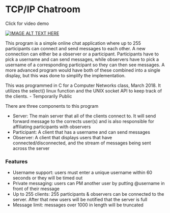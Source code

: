 # TCP/IP Chatroom

Click for video demo

[![IMAGE ALT TEXT HERE](https://img.youtube.com/vi/r5ZLK9KckzY/0.jpg)](https://www.youtube.com/watch?v=r5ZLK9KckzY)


This program is a simple online chat application where up to 255 participants can connect and send messages to each other.
A new connection can either be a observer or a participant. Participants have to pick a username and can send messages, while
observers have to pick a username of a corresponding participant so they can then see messages. A more advanced program would have
both of these combined into a single display, but this was done to simplify the implementation. 

This was programmed in C for a Computer Networks class, March 2018. It utilizes the select() linux function and the UNIX socket API to keep track of the clients. - Temporarily Public

There are three components to this program
* Server: The main server that all of the clients connect to. It will send forward message to the corrects user(s) and is also
responsible for affiliating participants with observers
* Participant: A client that has a username and can send messages
* Observer: A client that displays users that have connected/disconnected, and the stream of messages being sent across the server

### Features 
* Username support: users must enter a unique username within 60 seconds or they will be timed out
* Private messaging: users can PM another user by putting @username in front of their message
* Up to 255 clients: 255 participants & observers can be connected to the server. After that new users will be notified that
the server is full
* Message limit: messages over 1000 in length will be truncated
